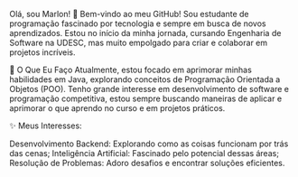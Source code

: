 Olá, sou Marlon! 👋
Bem-vindo ao meu GitHub! Sou estudante de programação fascinado por tecnologia e sempre em busca de novos aprendizados. Estou no início da minha jornada, cursando Engenharia de Software na UDESC, mas muito empolgado para criar e colaborar em projetos incríveis.

🚀 O Que Eu Faço
Atualmente, estou focado em aprimorar minhas habilidades em Java, explorando conceitos de Programação Orientada a Objetos (POO). Tenho grande interesse em desenvolvimento de software e programação competitiva, estou sempre buscando maneiras de aplicar e aprimorar o que aprendo no curso e em projetos práticos.

✨ Meus Interesses:

Desenvolvimento Backend: Explorando como as coisas funcionam por trás das cenas;
Inteligência Artificial: Fascinado pelo potencial dessas áreas;
Resolução de Problemas: Adoro desafios e encontrar soluções eficientes.

